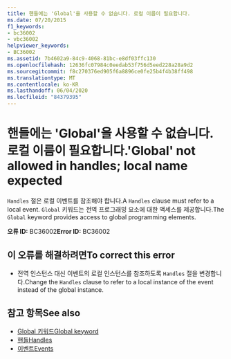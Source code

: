 ```yaml
---
title: 핸들에는 'Global'을 사용할 수 없습니다. 로컬 이름이 필요합니다.
ms.date: 07/20/2015
f1_keywords:
- bc36002
- vbc36002
helpviewer_keywords:
- BC36002
ms.assetid: 7b4602a9-84c9-4068-81bc-e8df03ffc130
ms.openlocfilehash: 12636fc07984c0eedab53f756d5eed228a28a9d2
ms.sourcegitcommit: f8c270376ed905f6a8896ce0fe25b4f4b38ff498
ms.translationtype: MT
ms.contentlocale: ko-KR
ms.lasthandoff: 06/04/2020
ms.locfileid: "84379395"
---
```

# <a name="global-not-allowed-in-handles-local-name-expected"></a><span data-ttu-id="43424-102">핸들에는 'Global'을 사용할 수 없습니다. 로컬 이름이 필요합니다.</span><span class="sxs-lookup"><span data-stu-id="43424-102">'Global' not allowed in handles; local name expected</span></span>
<span data-ttu-id="43424-103">`Handles` 절은 로컬 이벤트를 참조해야 합니다.</span><span class="sxs-lookup"><span data-stu-id="43424-103">A `Handles` clause must refer to a local event.</span></span> <span data-ttu-id="43424-104">`Global` 키워드는 전역 프로그래밍 요소에 대한 액세스를 제공합니다.</span><span class="sxs-lookup"><span data-stu-id="43424-104">The `Global` keyword provides access to global programming elements.</span></span>  
  
 <span data-ttu-id="43424-105">**오류 ID:** BC36002</span><span class="sxs-lookup"><span data-stu-id="43424-105">**Error ID:** BC36002</span></span>  
  
## <a name="to-correct-this-error"></a><span data-ttu-id="43424-106">이 오류를 해결하려면</span><span class="sxs-lookup"><span data-stu-id="43424-106">To correct this error</span></span>  
  
- <span data-ttu-id="43424-107">전역 인스턴스 대신 이벤트의 로컬 인스턴스를 참조하도록 `Handles` 절을 변경합니다.</span><span class="sxs-lookup"><span data-stu-id="43424-107">Change the `Handles` clause to refer to a local instance of the event instead of the global instance.</span></span>  
  
## <a name="see-also"></a><span data-ttu-id="43424-108">참고 항목</span><span class="sxs-lookup"><span data-stu-id="43424-108">See also</span></span>

- [<span data-ttu-id="43424-109">Global 키워드</span><span class="sxs-lookup"><span data-stu-id="43424-109">Global keyword</span></span>](../programming-guide/program-structure/namespaces.md#global-keyword-in-fully-qualified-names)
- [<span data-ttu-id="43424-110">핸들</span><span class="sxs-lookup"><span data-stu-id="43424-110">Handles</span></span>](../language-reference/statements/handles-clause.md)
- [<span data-ttu-id="43424-111">이벤트</span><span class="sxs-lookup"><span data-stu-id="43424-111">Events</span></span>](../programming-guide/language-features/events/index.md)
